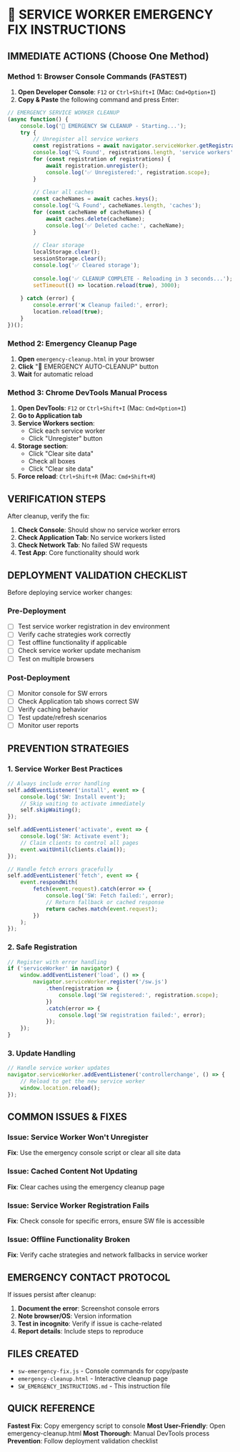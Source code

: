 # 🚨 SERVICE WORKER EMERGENCY FIX INSTRUCTIONS

## IMMEDIATE ACTIONS (Choose One Method)

### Method 1: Browser Console Commands (FASTEST)
1. **Open Developer Console**: `F12` or `Ctrl+Shift+I` (Mac: `Cmd+Option+I`)
2. **Copy & Paste** the following command and press Enter:

```javascript
// EMERGENCY SERVICE WORKER CLEANUP
(async function() {
    console.log('🚨 EMERGENCY SW CLEANUP - Starting...');
    try {
        // Unregister all service workers
        const registrations = await navigator.serviceWorker.getRegistrations();
        console.log('🔍 Found', registrations.length, 'service workers');
        for (const registration of registrations) {
            await registration.unregister();
            console.log('✅ Unregistered:', registration.scope);
        }
        
        // Clear all caches
        const cacheNames = await caches.keys();
        console.log('🔍 Found', cacheNames.length, 'caches');
        for (const cacheName of cacheNames) {
            await caches.delete(cacheName);
            console.log('✅ Deleted cache:', cacheName);
        }
        
        // Clear storage
        localStorage.clear();
        sessionStorage.clear();
        console.log('✅ Cleared storage');
        
        console.log('✅ CLEANUP COMPLETE - Reloading in 3 seconds...');
        setTimeout(() => location.reload(true), 3000);
        
    } catch (error) {
        console.error('❌ Cleanup failed:', error);
        location.reload(true);
    }
})();
```

### Method 2: Emergency Cleanup Page
1. **Open** `emergency-cleanup.html` in your browser
2. **Click** "🚨 EMERGENCY AUTO-CLEANUP" button
3. **Wait** for automatic reload

### Method 3: Chrome DevTools Manual Process
1. **Open DevTools**: `F12` or `Ctrl+Shift+I` (Mac: `Cmd+Option+I`)
2. **Go to Application tab**
3. **Service Workers section**:
   - Click each service worker
   - Click "Unregister" button
4. **Storage section**:
   - Click "Clear site data"
   - Check all boxes
   - Click "Clear site data"
5. **Force reload**: `Ctrl+Shift+R` (Mac: `Cmd+Shift+R`)

## VERIFICATION STEPS

After cleanup, verify the fix:

1. **Check Console**: Should show no service worker errors
2. **Check Application Tab**: No service workers listed
3. **Check Network Tab**: No failed SW requests
4. **Test App**: Core functionality should work

## DEPLOYMENT VALIDATION CHECKLIST

Before deploying service worker changes:

### Pre-Deployment
- [ ] Test service worker registration in dev environment
- [ ] Verify cache strategies work correctly
- [ ] Test offline functionality if applicable
- [ ] Check service worker update mechanism
- [ ] Test on multiple browsers

### Post-Deployment
- [ ] Monitor console for SW errors
- [ ] Check Application tab shows correct SW
- [ ] Verify caching behavior
- [ ] Test update/refresh scenarios
- [ ] Monitor user reports

## PREVENTION STRATEGIES

### 1. Service Worker Best Practices
```javascript
// Always include error handling
self.addEventListener('install', event => {
    console.log('SW: Install event');
    // Skip waiting to activate immediately
    self.skipWaiting();
});

self.addEventListener('activate', event => {
    console.log('SW: Activate event');
    // Claim clients to control all pages
    event.waitUntil(clients.claim());
});

// Handle fetch errors gracefully
self.addEventListener('fetch', event => {
    event.respondWith(
        fetch(event.request).catch(error => {
            console.log('SW: Fetch failed:', error);
            // Return fallback or cached response
            return caches.match(event.request);
        })
    );
});
```

### 2. Safe Registration
```javascript
// Register with error handling
if ('serviceWorker' in navigator) {
    window.addEventListener('load', () => {
        navigator.serviceWorker.register('/sw.js')
            .then(registration => {
                console.log('SW registered:', registration.scope);
            })
            .catch(error => {
                console.log('SW registration failed:', error);
            });
    });
}
```

### 3. Update Handling
```javascript
// Handle service worker updates
navigator.serviceWorker.addEventListener('controllerchange', () => {
    // Reload to get the new service worker
    window.location.reload();
});
```

## COMMON ISSUES & FIXES

### Issue: Service Worker Won't Unregister
**Fix**: Use the emergency console script or clear all site data

### Issue: Cached Content Not Updating
**Fix**: Clear caches using the emergency cleanup page

### Issue: Service Worker Registration Fails
**Fix**: Check console for specific errors, ensure SW file is accessible

### Issue: Offline Functionality Broken
**Fix**: Verify cache strategies and network fallbacks in service worker

## EMERGENCY CONTACT PROTOCOL

If issues persist after cleanup:

1. **Document the error**: Screenshot console errors
2. **Note browser/OS**: Version information
3. **Test in incognito**: Verify if issue is cache-related
4. **Report details**: Include steps to reproduce

## FILES CREATED

- `sw-emergency-fix.js` - Console commands for copy/paste
- `emergency-cleanup.html` - Interactive cleanup page
- `SW_EMERGENCY_INSTRUCTIONS.md` - This instruction file

## QUICK REFERENCE

**Fastest Fix**: Copy emergency script to console
**Most User-Friendly**: Open emergency-cleanup.html
**Most Thorough**: Manual DevTools process
**Prevention**: Follow deployment validation checklist